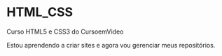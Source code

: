 # HTML_CSS
 Curso HTML5 e CSS3 do CursoemVideo

 Estou aprendendo a criar sites e agora vou gerenciar meus repositórios. 

